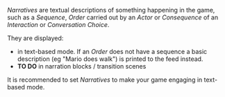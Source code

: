 *Narratives* are textual descriptions of something happening in the game, such as a *Sequence*, *Order* carried out by an *Actor* or *Consequence* of an *Interaction* or *Conversation Choice*.

They are displayed:
 - in text-based mode. If an *Order* does not have a sequence a basic description (eg "Mario does walk") is printed to the feed instead.
 - **TO DO** in narration blocks / transition scenes

 It is recommended to set *Narratives* to make your game engaging in text-based mode.
